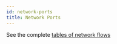 ```yaml
---
id: network-ports
title: Network Ports
---
```


See the complete [tables of network flows](../../installation/before-you-start/technical-information.md)